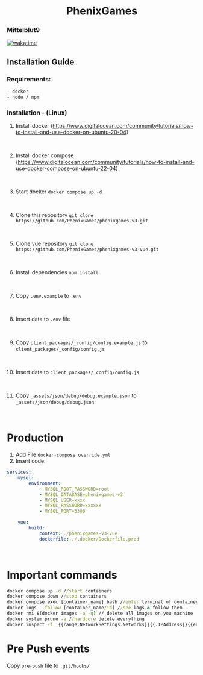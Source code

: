 # <center>**PhenixGames**</center>

### Mittelblut9

[![wakatime](https://wakatime.com/badge/user/c05093e3-fa05-431b-a1ca-e9b5c343712a/project/bc9a1dea-ecfc-470e-a1ec-83438fff9e87.svg)](https://wakatime.com/badge/user/c05093e3-fa05-431b-a1ca-e9b5c343712a/project/bc9a1dea-ecfc-470e-a1ec-83438fff9e87)

## **Installation Guide**

### **Requirements:**

```txt
- docker
- node / npm
```

### Installation - (Linux)

1. Install docker (<https://www.digitalocean.com/community/tutorials/how-to-install-and-use-docker-on-ubuntu-20-04>)

<br>

2. Install docker compose (<https://www.digitalocean.com/community/tutorials/how-to-install-and-use-docker-compose-on-ubuntu-22-04>)

<br>

3. Start docker `docker compose up -d`

<br>

4. Clone this repository `git clone https://github.com/PhenixGames/phenixgames-v3.git `

<br>

5. Clone vue repository `git clone https://github.com/PhenixGames/phenixgames-v3-vue.git `

<br>

6. Install dependencies `npm install`

<br>

7. Copy `.env.example` to `.env`

<br>

8. Insert data to `.env` file

<br>

9. Copy `client_packages/_config/config.example.js` to `client_packages/_config/config.js`

<br>

10. Insert data to `client_packages/_config/config.js`

<br>

11. Copy `_assets/json/debug/debug.example.json` to `_assets/json/debug/debug.json`

<br>

# Production

1. Add File `docker-compose.override.yml`
2. Insert code:

```yml
services:
    mysql:
        environment:
            - MYSQL_ROOT_PASSWORD=root
            - MYSQL_DATABASE=phenixgames-v3
            - MYSQL_USER=xxxx
            - MYSQL_PASSWORD=xxxxxx
            - MYSQL_PORT=3306

    vue:
        build:
            context: ./phenixgames-v3-vue
            dockerfile: ./.docker/Dockerfile.prod
```

<br>

# **Important commands**

```cmd
docker compose up -d //start containers
docker compose down //stop containers
docker compose exec [container_name] bash //enter terminal of container
docker logs --follow [container_name/id] //see logs & follow them
docker rmi $(docker images -a -q) // delete all images on you machine
docker system prune -a //hardcore delete everything
docker inspect -f '{{range.NetworkSettings.Networks}}{{.IPAddress}}{{end}}' name_or_id //get ip of container
```

# Pre Push events

Copy `pre-push` file to `.git/hooks/`

